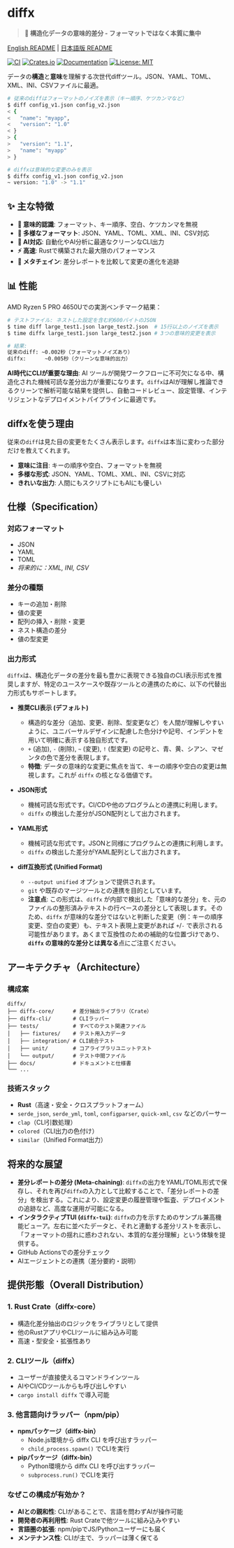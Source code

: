 # diffx

> **🚀 構造化データの意味的差分 - フォーマットではなく本質に集中**

[English README](README.md) | [日本語版 README](README_ja.md)

[![CI](https://github.com/kako-jun/diffx/actions/workflows/ci.yml/badge.svg)](https://github.com/kako-jun/diffx/actions/workflows/ci.yml)
[![Crates.io](https://img.shields.io/crates/v/diffx.svg)](https://crates.io/crates/diffx)
[![Documentation](https://docs.rs/diffx/badge.svg)](https://docs.rs/diffx)
[![License: MIT](https://img.shields.io/badge/License-MIT-blue.svg)](LICENSE)

データの**構造**と**意味**を理解する次世代diffツール。JSON、YAML、TOML、XML、INI、CSVファイルに最適。

```bash
# 従来のdiffはフォーマットのノイズを表示（キー順序、ケツカンマなど）
$ diff config_v1.json config_v2.json
< {
<   "name": "myapp",
<   "version": "1.0"
< }
> {
>   "version": "1.1",
>   "name": "myapp"
> }

# diffxは意味的な変更のみを表示
$ diffx config_v1.json config_v2.json
~ version: "1.0" -> "1.1"
```

## ✨ 主な特徴

- **🎯 意味的認識**: フォーマット、キー順序、空白、ケツカンマを無視
- **🔧 多様なフォーマット**: JSON、YAML、TOML、XML、INI、CSV対応
- **🤖 AI対応**: 自動化やAI分析に最適なクリーンなCLI出力
- **⚡ 高速**: Rustで構築された最大限のパフォーマンス
- **🔗 メタチェイン**: 差分レポートを比較して変更の進化を追跡

## 📊 性能

AMD Ryzen 5 PRO 4650Uでの実測ベンチマーク結果：

```bash
# テストファイル: ネストした設定を含む約600バイトのJSON
$ time diff large_test1.json large_test2.json  # 15行以上のノイズを表示
$ time diffx large_test1.json large_test2.json # 3つの意味的変更を表示

# 結果:
従来のdiff: ~0.002秒（フォーマットノイズあり）
diffx:      ~0.005秒（クリーンな意味的出力）
```

**AI時代にCLIが重要な理由**: AI ツールが開発ワークフローに不可欠になる中、構造化された機械可読な差分出力が重要になります。`diffx`はAIが理解し推論できるクリーンで解析可能な結果を提供し、自動コードレビュー、設定管理、インテリジェントなデプロイメントパイプラインに最適です。

## diffxを使う理由

従来の`diff`は見た目の変更をたくさん表示します。`diffx`は本当に変わった部分だけを教えてくれます。

- **意味に注目**: キーの順序や空白、フォーマットを無視
- **多様な形式**: JSON、YAML、TOML、XML、INI、CSVに対応  
- **きれいな出力**: 人間にもスクリプトにもAIにも優しい

## 仕様（Specification）

### 対応フォーマット
- JSON
- YAML
- TOML
- *将来的に：XML, INI, CSV*

### 差分の種類
- キーの追加・削除
- 値の変更
- 配列の挿入・削除・変更
- ネスト構造の差分
- 値の型変更

### 出力形式
`diffx`は、構造化データの差分を最も豊かに表現できる独自のCLI表示形式を推奨しますが、特定のユースケースや既存ツールとの連携のために、以下の代替出力形式もサポートします。

- **推奨CLI表示 (デフォルト)**
    *   構造的な差分（追加、変更、削除、型変更など）を人間が理解しやすいように、ユニバーサルデザインに配慮した色分けや記号、インデントを用いて明確に表示する独自形式です。
    *   `+` (追加), `-` (削除), `~` (変更), `!` (型変更) の記号と、青、黄、シアン、マゼンタの色で差分を表現します。
    *   **特徴**: データの意味的な変更に焦点を当て、キーの順序や空白の変更は無視します。これが `diffx` の核となる価値です。

- **JSON形式**
    *   機械可読な形式です。CI/CDや他のプログラムとの連携に利用します。
    *   `diffx` の検出した差分がJSON配列として出力されます。

- **YAML形式**
    *   機械可読な形式です。JSONと同様にプログラムとの連携に利用します。
    *   `diffx` の検出した差分がYAML配列として出力されます。

- **diff互換形式 (Unified Format)**
    *   `--output unified` オプションで提供されます。
    *   `git` や既存のマージツールとの連携を目的としています。
    *   **注意点**: この形式は、`diffx` が内部で検出した「意味的な差分」を、元のファイルの整形済みテキストの行ベースの差分として表現します。そのため、`diffx` が意味的な差分ではないと判断した変更（例：キーの順序変更、空白の変更）も、テキスト表現上変更があれば `+`/`-` で表示される可能性があります。あくまで互換性のための補助的な位置づけであり、**`diffx` の意味的な差分とは異なる**点にご注意ください。

## アーキテクチャ（Architecture）

### 構成案
```
diffx/
├── diffx-core/      # 差分抽出ライブラリ（Crate）
├── diffx-cli/       # CLIラッパー
├── tests/           # すべてのテスト関連ファイル
│   ├── fixtures/    # テスト用入力データ
│   ├── integration/ # CLI統合テスト
│   ├── unit/        # コアライブラリユニットテスト
│   └── output/      # テスト中間ファイル
├── docs/            # ドキュメントと仕様書
└── ...
```

### 技術スタック
- **Rust**（高速・安全・クロスプラットフォーム）
- `serde_json`, `serde_yml`, `toml`, `configparser`, `quick-xml`, `csv` などのパーサー
- `clap`（CLI引数処理）
- `colored`（CLI出力の色付け）
- `similar`（Unified Format出力）

## 将来的な展望
- **差分レポートの差分 (Meta-chaining)**: `diffx`の出力をYAML/TOML形式で保存し、それを再び`diffx`の入力として比較することで、「差分レポートの差分」を検出する。これにより、設定変更の履歴管理や監査、デプロイメントの追跡など、高度な運用が可能になる。
- **インタラクティブTUI (`diffx-tui`)**: `diffx`の力を示すためのサンプル兼高機能ビューア。左右に並べたデータと、それと連動する差分リストを表示し、「フォーマットの揺れに惑わされない、本質的な差分理解」という体験を提供する。
- GitHub Actionsでの差分チェック
- AIエージェントとの連携（差分要約・説明）

## 提供形態（Overall Distribution）

### 1. Rust Crate（diffx-core）
- 構造化差分抽出のロジックをライブラリとして提供
- 他のRustアプリやCLIツールに組み込み可能
- 高速・型安全・拡張性あり

### 2. CLIツール（diffx）
- ユーザーが直接使えるコマンドラインツール
- AIやCI/CDツールからも呼び出しやすい
- `cargo install diffx` で導入可能

### 3. 他言語向けラッパー（npm/pip）
- **npmパッケージ（diffx-bin）**
  - Node.js環境から diffx CLI を呼び出すラッパー
  - `child_process.spawn()` でCLIを実行
- **pipパッケージ（diffx-bin）**
  - Python環境から diffx CLI を呼び出すラッパー
  - `subprocess.run()` でCLIを実行

### なぜこの構成が有効か？
- **AIとの親和性**: CLIがあることで、言語を問わずAIが操作可能
- **開発者の再利用性**: Rust Crateで他ツールに組み込みやすい
- **言語圏の拡張**: npm/pipでJS/Pythonユーザーにも届く
- **メンテナンス性**: CLIが主で、ラッパーは薄く保てる

